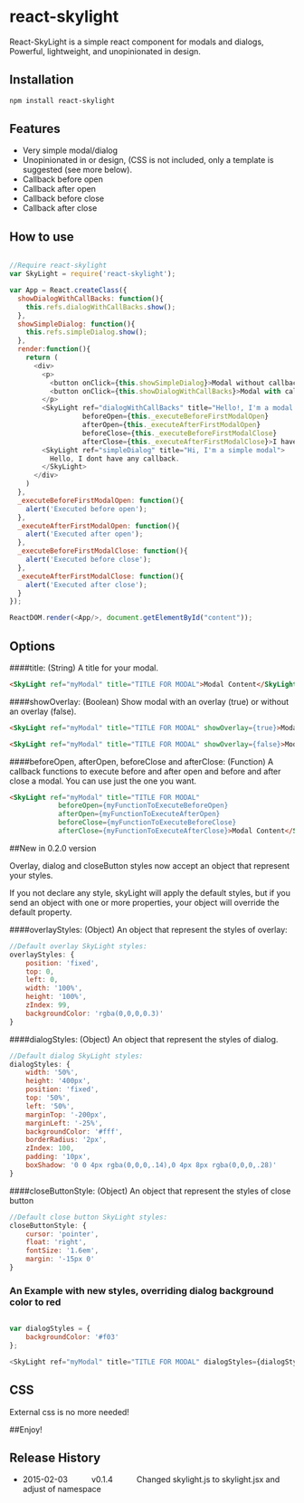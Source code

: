 react-skylight
==============

React-SkyLight is a simple react component for modals and dialogs, Powerful, lightweight, and unopinionated in design.


Installation
------------

```sh
npm install react-skylight
```

Features
--------

- Very simple modal/dialog
- Unopinionated in or design, (CSS is not included, only a template is suggested (see more below).
- Callback before open
- Callback after open
- Callback before close
- Callback after close


How to use
--------------------

```js

//Require react-skylight
var SkyLight = require('react-skylight');

var App = React.createClass({
  showDialogWithCallBacks: function(){
    this.refs.dialogWithCallBacks.show();
  },
  showSimpleDialog: function(){
    this.refs.simpleDialog.show();
  },
  render:function(){
    return (
      <div>
        <p>
          <button onClick={this.showSimpleDialog}>Modal without callbacks</button>
          <button onClick={this.showDialogWithCallBacks}>Modal with callbacks</button>
        </p>
        <SkyLight ref="dialogWithCallBacks" title="Hello!, I'm a modal with callbacks!"
                  beforeOpen={this._executeBeforeFirstModalOpen}
                  afterOpen={this._executeAfterFirstModalOpen}
                  beforeClose={this._executeBeforeFirstModalClose}
                  afterClose={this._executeAfterFirstModalClose}>I have callbacks!</SkyLight>
        <SkyLight ref="simpleDialog" title="Hi, I'm a simple modal">
          Hello, I dont have any callback.
        </SkyLight>
      </div>
    )
  },
  _executeBeforeFirstModalOpen: function(){
    alert('Executed before open');
  },
  _executeAfterFirstModalOpen: function(){
    alert('Executed after open');
  },
  _executeBeforeFirstModalClose: function(){
    alert('Executed before close');
  },
  _executeAfterFirstModalClose: function(){
    alert('Executed after close');
  }
});

ReactDOM.render(<App/>, document.getElementById("content"));

```



Options
-------------------

####title: (String)
A title for your modal.
``` html
<SkyLight ref="myModal" title="TITLE FOR MODAL">Modal Content</SkyLight>
```
####showOverlay: (Boolean)
Show modal with an overlay (true) or without an overlay (false).

``` html
<SkyLight ref="myModal" title="TITLE FOR MODAL" showOverlay={true}>Modal With Overlay</SkyLight>

<SkyLight ref="myModal" title="TITLE FOR MODAL" showOverlay={false}>Modal Without Overlay</SkyLight>
```

####beforeOpen, afterOpen, beforeClose and afterClose: (Function)
A callback functions to execute before and after open and before and after close a modal. You can use just the one you want.
``` html
<SkyLight ref="myModal" title="TITLE FOR MODAL"
            beforeOpen={myFunctionToExecuteBeforeOpen}
            afterOpen={myFunctionToExecuteAfterOpen}
            beforeClose={myFunctionToExecuteBeforeClose}
            afterClose={myFunctionToExecuteAfterClose}>Modal Content</SkyLight>
```

##New in 0.2.0 version

Overlay, dialog and closeButton styles now accept an object that represent your styles.

If you not declare any style, skyLight will apply the default styles, but if you send an object with one or more properties, your object will override the default property.

####overlayStyles: (Object)
An object that represent the styles of overlay:
```js
//Default overlay SkyLight styles:
overlayStyles: {
    position: 'fixed',
    top: 0,
    left: 0,
    width: '100%',
    height: '100%',
    zIndex: 99,
    backgroundColor: 'rgba(0,0,0,0.3)'
}
```

####dialogStyles: (Object)
An object that represent the styles of dialog.
```js
//Default dialog SkyLight styles:
dialogStyles: {
    width: '50%',
    height: '400px',
    position: 'fixed',
    top: '50%',
    left: '50%',
    marginTop: '-200px',
    marginLeft: '-25%',
    backgroundColor: '#fff',
    borderRadius: '2px',
    zIndex: 100,
    padding: '10px',
    boxShadow: '0 0 4px rgba(0,0,0,.14),0 4px 8px rgba(0,0,0,.28)'
}
```

####closeButtonStyle: (Object)
An object that represent the styles of close button
```js
//Default close button SkyLight styles:
closeButtonStyle: {
    cursor: 'pointer',
    float: 'right',
    fontSize: '1.6em',
    margin: '-15px 0'
}
```

### An Example with new styles, overriding dialog background color to red


```js

var dialogStyles = {
    backgroundColor: '#f03'
};

<SkyLight ref="myModal" title="TITLE FOR MODAL" dialogStyles={dialogStyles}>Modal Content</SkyLight>
```


CSS
--------------------

External css is no more needed!

##Enjoy!



## Release History

 * 2015-02-03   v0.1.4   Changed skylight.js to skylight.jsx and adjust of namespace
